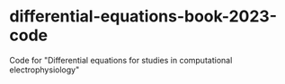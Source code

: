 # differential-equations-book-2023-code
Code for "Differential equations for studies in computational electrophysiology"
